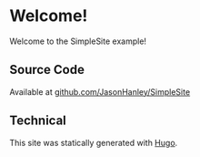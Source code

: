 # Welcome!

Welcome to the SimpleSite example!

## Source Code

Available at [github.com/JasonHanley/SimpleSite](https://github.com/JasonHanley/SimpleSite)

## Technical

This site was statically generated with <a href="https://gohugo.io/" target="_">Hugo</a>.

